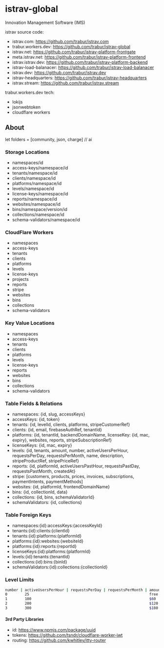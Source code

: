 istrav-global
========
Innovation Management Software (IMS)

istrav source code:
- istrav.com: https://github.com/trabur/istrav.com
- trabur.workers.dev: https://github.com/trabur/istrav-global
- istrav.net: https://github.com/trabur/istrav-platform-frontgate
- meta.istrav.net: https://github.com/trabur/istrav-platform-frontend
- istrav.istrav.dev: https://github.com/trabur/istrav-platform-backend
- istrav-load-balanacer: https://github.com/trabur/istrav-load-balanacer
- istrav.dev: https://github.com/trabur/istrav.dev
- istrav-headquarters: https://github.com/trabur/istrav-headquarters
- istrav.stream: https://github.com/trabur/istrav.stream

trabur.workers.dev tech:
- lokijs
- jsonwebtoken
- cloudflare workers

## About
let folders = [community, json, charge] // ai

### Storage Locations
- namespaces/id
- access-keys/namespace/id
- tenants/namespace/id
- clients/namespace/id
- platforms/namespace/id
- levels/namespace/id
- license-keys/namespace/id
- reports/namespace/id
- websites/namespace/id
- bins/namespace/version/id
- collections/namespace/id
- schema-validators/namespace/id

### CloudFlare Workers
- namespaces
- access-keys
- tenants
- clients
- platforms
- levels
- license-keys
- projects
- reports
- stripe
- websites
- bins
- collections
- schema-validators

### Key Value Locations
- namespaces
- access-keys
- tenants
- clients
- platforms
- levels
- license-keys
- reports
- websites
- bins
- collections
- schema-validators

### Table Fields & Relations
- namespaces: {id, slug, accessKeys}
- accessKeys: {id, token}
- tenants: {id, levelId, clients, platforms, stripeCustomerRef}
- clients: {id, email, firebaseAuthRef, tenantId}
- platforms: {id, tenantId, backendDomainName, licenseKey: {id, mac, expiry}, websites, reports, stripeSubscriptionRef}
- licenseKeys: {id, mac, expiry}
- levels: {id, tenants, amount, number, activeUsersPerHour, requestsPerDay, requestsPerMonth, name, description, stripeProductRef, stripePriceRef}
- reports: {id, platformId, activeUsersPastHour, requestsPastDay, requestsPastMonth, createdAt}
- stripe: [customers, products, prices, invoices, subscriptions, paymentIntents, paymentMethods]
- websites: {id, platformId, frontendDomainName}
- bins: {id, collectionId, data}
- collections: {id, bins, schemaValidatorId}
- schemaValidators: {id, collections}

### Table Foreign Keys
- namespaces:{id}:accessKeys:{accessKeyId}
- tenants:{id}:clients:{clientId}
- tenants:{id}:platforms:{platformId}
- platforms:{id}:websites:{websiteId}
- platforms:{id}:reports:{reportId}
- licenseKeys:{id}:platforms:{platformId}
- levels:{id}:tenants:{tenantId}
- collections:{id}:bins:{binId}
- schemaValidators:{id}:collections:{collectionId}

### Level Limits
```bash
number | activeUsersPerHour | requestsPerDay | requestsPerMonth | amount
0        25                                                       free  
1        100                                                      $60
2        200                                                      $120
3        300                                                      $180
```

#### 3rd Party Libraries
- id: https://www.npmjs.com/package/uuid
- tokens: https://github.com/tsndr/cloudflare-worker-jwt
- routing: https://github.com/kwhitley/itty-router
